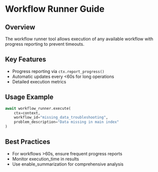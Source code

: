 # Workflow Runner Guide

## Overview
The workflow runner tool allows execution of any available workflow with progress reporting to prevent timeouts.

## Key Features
- Progress reporting via `ctx.report_progress()`
- Automatic updates every <60s for long operations
- Detailed execution metrics

## Usage Example
```python
await workflow_runner.execute(
    ctx=context,
    workflow_id="missing_data_troubleshooting",
    problem_description="Data missing in main index"
)
```

## Best Practices
- For workflows >60s, ensure frequent progress reports
- Monitor execution_time in results
- Use enable_summarization for comprehensive analysis

